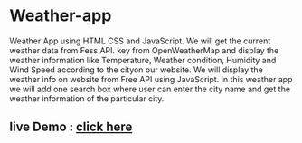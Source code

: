 # Weather-app
Weather App using HTML CSS and JavaScript.
We will get the current weather data from Fess API.
key from OpenWeatherMap and display the weather information like Temperature,
Weather condition, Humidity and Wind Speed according to the cityon our website.
We will display the weather info on website from Free API using JavaScript.
In this weather app we will add one search box where
user can enter the city name and get the weather information of the particular city.
## live Demo : [click here](https://kimo-mo.github.io/Weather-app/)
